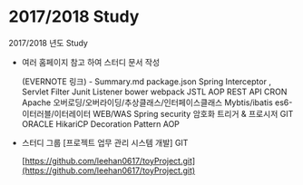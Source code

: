 # 2017/2018 Study

2017/2018 년도 Study

* 여러 홈페이지 참고 하여 스터디 문서 작성

  \(EVERNOTE 링크\) - Summary.md
  package.json
  Spring Interceptor , Servlet Filter
  Junit
  Listener
  bower
  webpack
  JSTL
  AOP
  REST API
  CRON
  Apache
  오버로딩/오버라이딩/추상클래스/인터페이스클래스
  Mybtis/ibatis
  es6-이터러블/이터레이터
  WEB/WAS
  Spring security 암호화
  트리거 & 프로시저
  GIT
  ORACLE
  HikariCP
  Decoration Pattern
  AOP

* 스터디 그룹   \[프로젝트 업무 관리 시스템 개발\] GIT

  [https://github.com/leehan0617/toyProject.git](https://github.com/leehan0617/toyProject.git)

